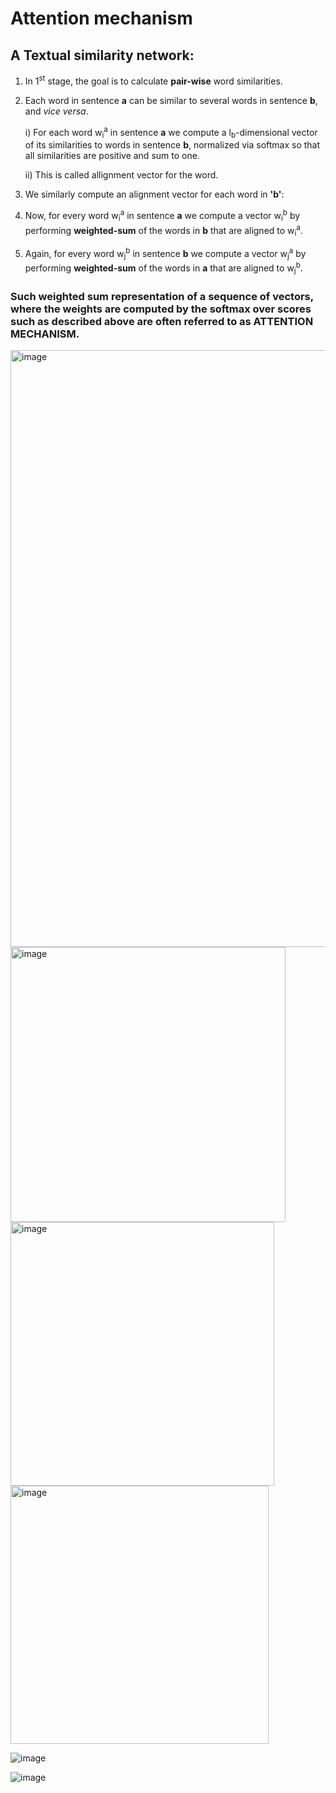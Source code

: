 # Attention mechanism

## A Textual similarity network:
1) In 1<sup>st</sup> stage, the goal is to calculate **pair-wise** word similarities.
2) Each word in sentence **a** can be similar to several words in sentence **b**, and *vice versa*.
   
   i) For each word w<sub>i</sub><sup>a</sup> in sentence **a** we compute a l<sub>b</sub>-dimensional vector of its similarities to words in sentence **b**, normalized via softmax so that all similarities are positive and sum to one.

   ii) This is called allignment vector for the word.

3) We similarly compute an alignment vector for each word in **'b'**: 

4) Now, for every word w<sub>i</sub><sup>a</sup> in sentence **a** we compute a vector w<sub>i</sub><sup>b</sup> by performing **weighted-sum** of the words in **b** that are aligned to w<sub>i</sub><sup>a</sup>. 

5) Again, for every word w<sub>j</sub><sup>b</sup> in sentence **b** we compute a vector w<sub>j</sub><sup>a</sup> by performing **weighted-sum** of the words in **a** that are aligned to w<sub>j</sub><sup>b</sup>. 

### Such weighted sum representation of a sequence of vectors, where the weights are computed by the **softmax** over scores such as described above are often referred to as **ATTENTION MECHANISM**.

<img width="955" alt="image" src="https://github.com/netgvarun2012/portfolio/assets/93938450/0534ea67-c242-4f2d-a79f-0991b34858d4">

<img width="440" alt="image" src="https://github.com/netgvarun2012/portfolio/assets/93938450/469dd303-eb4c-4d82-80f3-fbe48ce462c8"> 



<img width="422" alt="image" src="https://github.com/netgvarun2012/portfolio/assets/93938450/c2ced90e-3676-4e23-b688-306e126cfe15"> 


<img width="413" alt="image" src="https://github.com/netgvarun2012/portfolio/assets/93938450/2961a397-6029-4942-92dd-e39c3e265a9e">


![image](https://github.com/netgvarun2012/portfolio/assets/93938450/bfd8c80b-f6ea-4d0b-9fc4-fe486af1f59a)

![image](https://github.com/netgvarun2012/portfolio/assets/93938450/a48159e4-6d09-453d-8174-39879a19f19c)
